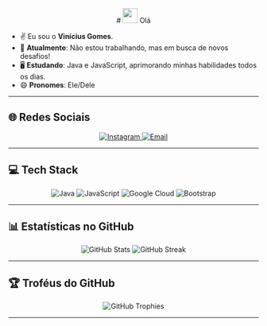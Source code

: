 <div align="center">
  # <img src="https://media.giphy.com/media/hvRJCLFzcasrR4ia7z/giphy.gif" width="30px"> Olá
</div>

- ✌️ Eu sou o **Vinícius Gomes**.  
- 🧟 **Atualmente**: Não estou trabalhando, mas em busca de novos desafios!  
- 🖥️ **Estudando**: Java e JavaScript, aprimorando minhas habilidades todos os dias.  
- 😄 **Pronomes**: Ele/Dele  

---

## 🌐 Redes Sociais
<div align="center">
  <a href="https://instagram.com/_vgs.08">
    <img src="https://img.shields.io/badge/Instagram-%231C2526.svg?logo=Instagram&logoColor=#00FF7F" alt="Instagram">
  </a>
  <a href="mailto:v1nie0044@gmail.com">
    <img src="https://img.shields.io/badge/Email-%231C2526?logo=gmail&logoColor=#00FF7F" alt="Email">
  </a>
</div>

---

## 💻 Tech Stack
<div align="center">
  <img src="https://img.shields.io/badge/java-%231C2526.svg?style=for-the-badge&logo=openjdk&logoColor=#00FF7F" alt="Java">
  <img src="https://img.shields.io/badge/javascript-%231C2526.svg?style=for-the-badge&logo=javascript&logoColor=#00FF7F" alt="JavaScript">
  <img src="https://img.shields.io/badge/GoogleCloud-%231C2526.svg?style=for-the-badge&logo=google-cloud&logoColor=#00FF7F" alt="Google Cloud">
  <img src="https://img.shields.io/badge/bootstrap-%231C2526.svg?style=for-the-badge&logo=bootstrap&logoColor=#00FF7F" alt="Bootstrap">
</div>

---

## 📊 Estatísticas no GitHub
<div align="center">
  <img src="https://github-readme-stats.vercel.app/api?username=V1niciusGomes&show_icons=true&theme=dark&title_color=00FF7F&text_color=FFFFFF&bg_color=1C2526" alt="GitHub Stats">
  <img src="https://github-readme-streak-stats.herokuapp.com/?user=V1niciusGomes&theme=dark&background=1C2526&fire=00FF7F&currStreakLabel=00FF7F&sideLabels=FFFFFF&dates=FFFFFF" alt="GitHub Streak">
</div>

---

## 🏆 Troféus do GitHub
<div align="center">
  <img src="https://github-profile-trophy.vercel.app/?username=V1niciusGomes&theme=darkhub&title_color=00FF7F&text_color=FFFFFF&bg_color=1C2526" alt="GitHub Trophies">
</div>

---

